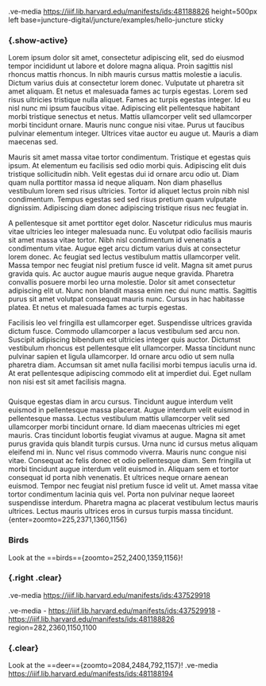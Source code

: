 .ve-media https://iiif.lib.harvard.edu/manifests/ids:481188826  height=500px left base=juncture-digital/juncture/examples/hello-juncture sticky

### {.show-active}

Lorem ipsum dolor sit amet, consectetur adipiscing elit, sed do eiusmod tempor incididunt ut labore et dolore magna aliqua. Proin sagittis nisl rhoncus mattis rhoncus. In nibh mauris cursus mattis molestie a iaculis. Dictum varius duis at consectetur lorem donec. Vulputate ut pharetra sit amet aliquam. Et netus et malesuada fames ac turpis egestas. Lorem sed risus ultricies tristique nulla aliquet. Fames ac turpis egestas integer. Id eu nisl nunc mi ipsum faucibus vitae. Adipiscing elit pellentesque habitant morbi tristique senectus et netus. Mattis ullamcorper velit sed ullamcorper morbi tincidunt ornare. Mauris nunc congue nisi vitae. Purus ut faucibus pulvinar elementum integer. Ultrices vitae auctor eu augue ut. Mauris a diam maecenas sed.

Mauris sit amet massa vitae tortor condimentum. Tristique et egestas quis ipsum. At elementum eu facilisis sed odio morbi quis. Adipiscing elit duis tristique sollicitudin nibh. Velit egestas dui id ornare arcu odio ut. Diam quam nulla porttitor massa id neque aliquam. Non diam phasellus vestibulum lorem sed risus ultricies. Tortor id aliquet lectus proin nibh nisl condimentum. Tempus egestas sed sed risus pretium quam vulputate dignissim. Adipiscing diam donec adipiscing tristique risus nec feugiat in.

A pellentesque sit amet porttitor eget dolor. Nascetur ridiculus mus mauris vitae ultricies leo integer malesuada nunc. Eu volutpat odio facilisis mauris sit amet massa vitae tortor. Nibh nisl condimentum id venenatis a condimentum vitae. Augue eget arcu dictum varius duis at consectetur lorem donec. Ac feugiat sed lectus vestibulum mattis ullamcorper velit. Massa tempor nec feugiat nisl pretium fusce id velit. Magna sit amet purus gravida quis. Ac auctor augue mauris augue neque gravida. Pharetra convallis posuere morbi leo urna molestie. Dolor sit amet consectetur adipiscing elit ut. Nunc non blandit massa enim nec dui nunc mattis. Sagittis purus sit amet volutpat consequat mauris nunc. Cursus in hac habitasse platea. Et netus et malesuada fames ac turpis egestas.

Facilisis leo vel fringilla est ullamcorper eget. Suspendisse ultrices gravida dictum fusce. Commodo ullamcorper a lacus vestibulum sed arcu non. Suscipit adipiscing bibendum est ultricies integer quis auctor. Dictumst vestibulum rhoncus est pellentesque elit ullamcorper. Massa tincidunt nunc pulvinar sapien et ligula ullamcorper. Id ornare arcu odio ut sem nulla pharetra diam. Accumsan sit amet nulla facilisi morbi tempus iaculis urna id. At erat pellentesque adipiscing commodo elit at imperdiet dui. Eget nullam non nisi est sit amet facilisis magna.


### 
Quisque egestas diam in arcu cursus. Tincidunt augue interdum velit euismod in pellentesque massa placerat. Augue interdum velit euismod in pellentesque massa. Lectus vestibulum mattis ullamcorper velit sed ullamcorper morbi tincidunt ornare. Id diam maecenas ultricies mi eget mauris. Cras tincidunt lobortis feugiat vivamus at augue. Magna sit amet purus gravida quis blandit turpis cursus. Urna nunc id cursus metus aliquam eleifend mi in. Nunc vel risus commodo viverra. Mauris nunc congue nisi vitae. Consequat ac felis donec et odio pellentesque diam. Sem fringilla ut morbi tincidunt augue interdum velit euismod in. Aliquam sem et tortor consequat id porta nibh venenatis. Et ultrices neque ornare aenean euismod. Tempor nec feugiat nisl pretium fusce id velit ut. Amet massa vitae tortor condimentum lacinia quis vel. Porta non pulvinar neque laoreet suspendisse interdum. Pharetra magna ac placerat vestibulum lectus mauris ultrices. Lectus mauris ultrices eros in cursus turpis massa tincidunt.
{enter=zoomto=225,2371,1360,1156}

### Birds
Look at the ==birds=={zoomto=252,2400,1359,1156}!

### {.right .clear} 

.ve-media https://iiif.lib.harvard.edu/manifests/ids:437529918

.ve-media
    - https://iiif.lib.harvard.edu/manifests/ids:437529918 
    - https://iiif.lib.harvard.edu/manifests/ids:481188826 region=282,2360,1150,1100 

###  {.clear}
Look at the ==deer=={zoomto=2084,2484,792,1157}!
.ve-media https://iiif.lib.harvard.edu/manifests/ids:481188194



